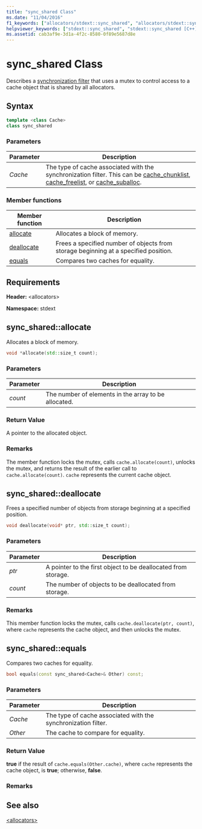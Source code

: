 ```yaml
---
title: "sync_shared Class"
ms.date: "11/04/2016"
f1_keywords: ["allocators/stdext::sync_shared", "allocators/stdext::sync_shared::allocate", "allocators/stdext::sync_shared::deallocate", "allocators/stdext::sync_shared::equals"]
helpviewer_keywords: ["stdext::sync_shared", "stdext::sync_shared [C++], allocate", "stdext::sync_shared [C++], deallocate", "stdext::sync_shared [C++], equals"]
ms.assetid: cab3af9e-3d1a-4f2c-8580-0f89e5687d8e
---
```

# sync_shared Class

Describes a [synchronization filter](../standard-library/allocators-header.md) that uses a mutex to control access to a cache object that is shared by all allocators.

## Syntax

```cpp
template <class Cache>
class sync_shared
```

### Parameters

|Parameter|Description|
|---------------|-----------------|
|*Cache*|The type of cache associated with the synchronization filter. This can be [cache_chunklist](../standard-library/cache-chunklist-class.md), [cache_freelist](../standard-library/cache-freelist-class.md), or [cache_suballoc](../standard-library/cache-suballoc-class.md).|

### Member functions

|Member function|Description|
|-|-|
|[allocate](#allocate)|Allocates a block of memory.|
|[deallocate](#deallocate)|Frees a specified number of objects from storage beginning at a specified position.|
|[equals](#equals)|Compares two caches for equality.|

## Requirements

**Header:** \<allocators>

**Namespace:** stdext

## <a name="allocate"></a> sync_shared::allocate

Allocates a block of memory.

```cpp
void *allocate(std::size_t count);
```

### Parameters

|Parameter|Description|
|---------------|-----------------|
|*count*|The number of elements in the array to be allocated.|

### Return Value

A pointer to the allocated object.

### Remarks

The member function locks the mutex, calls `cache.allocate(count)`, unlocks the mutex, and returns the result of the earlier call to `cache.allocate(count)`. `cache` represents the current cache object.

## <a name="deallocate"></a> sync_shared::deallocate

Frees a specified number of objects from storage beginning at a specified position.

```cpp
void deallocate(void* ptr, std::size_t count);
```

### Parameters

|Parameter|Description|
|---------------|-----------------|
|*ptr*|A pointer to the first object to be deallocated from storage.|
|*count*|The number of objects to be deallocated from storage.|

### Remarks

This member function locks the mutex, calls `cache.deallocate(ptr, count)`, where `cache` represents the cache object, and then unlocks the mutex.

## <a name="equals"></a> sync_shared::equals

Compares two caches for equality.

```cpp
bool equals(const sync_shared<Cache>& Other) const;
```

### Parameters

|Parameter|Description|
|---------------|-----------------|
|*Cache*|The type of cache associated with the synchronization filter.|
|*Other*|The cache to compare for equality.|

### Return Value

**true** if the result of `cache.equals(Other.cache)`, where `cache` represents the cache object, is **true**; otherwise, **false**.

### Remarks

## See also

[\<allocators>](../standard-library/allocators-header.md)
